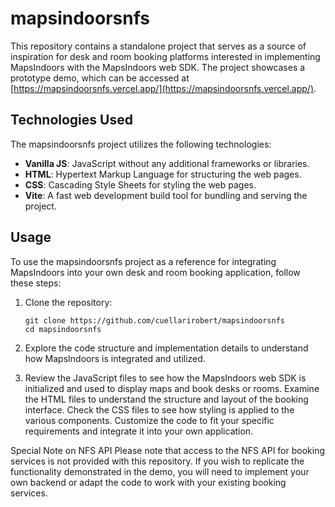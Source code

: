 # mapsindoorsnfs

This repository contains a standalone project that serves as a source of inspiration for desk and room booking platforms interested in implementing MapsIndoors with the MapsIndoors web SDK. The project showcases a prototype demo, which can be accessed at [https://mapsindoorsnfs.vercel.app/](https://mapsindoorsnfs.vercel.app/).

## Technologies Used

The mapsindoorsnfs project utilizes the following technologies:

- **Vanilla JS**: JavaScript without any additional frameworks or libraries.
- **HTML**: Hypertext Markup Language for structuring the web pages.
- **CSS**: Cascading Style Sheets for styling the web pages.
- **Vite**: A fast web development build tool for bundling and serving the project.

## Usage

To use the mapsindoorsnfs project as a reference for integrating MapsIndoors into your own desk and room booking application, follow these steps:

1. Clone the repository:

   ```shell
   git clone https://github.com/cuellarirobert/mapsindoorsnfs
   cd mapsindoorsnfs

2. Explore the code structure and implementation details to understand how MapsIndoors is integrated and utilized.

3. Review the JavaScript files to see how the MapsIndoors web SDK is initialized and used to display maps and book desks or rooms.
Examine the HTML files to understand the structure and layout of the booking interface.
Check the CSS files to see how styling is applied to the various components.
Customize the code to fit your specific requirements and integrate it into your own application.

Special Note on NFS API
Please note that access to the NFS API for booking services is not provided with this repository. 
If you wish to replicate the functionality demonstrated in the demo, you will need to implement your own backend or adapt the code to work with your existing booking services.
